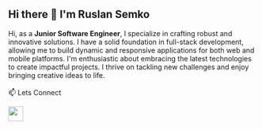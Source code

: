 ## Hi there 👋 I'm Ruslan Semko

Hi, as a **Junior Software Engineer**, I specialize in crafting robust and innovative solutions. I have a solid foundation in full-stack development, allowing me to build dynamic and responsive applications for both web and mobile platforms. I'm enthusiastic about embracing the latest technologies to create impactful projects. I thrive on tackling new challenges and enjoy bringing creative ideas to life.
<br>
<br>
📫 Lets Connect
<br>

<a href="https://www.linkedin.com/in/ruslan-semko" target="blank"><img align="center" src="https://github.com/user-attachments/assets/8afae0bf-8eea-4acd-b7eb-570095e1d801" height="30"/></a>


<!--
**Russ07/Russ07** is a ✨ _special_ ✨ repository because its `README.md` (this file) appears on your GitHub profile.

Here are some ideas to get you started:

- 🔭 I’m currently working on ...
- 🌱 I’m currently learning ...
- 👯 I’m looking to collaborate on ...
- 🤔 I’m looking for help with ...
- 💬 Ask me about ...
- 📫 How to reach me: ...
- 😄 Pronouns: ...
- ⚡ Fun fact: ...
-->
